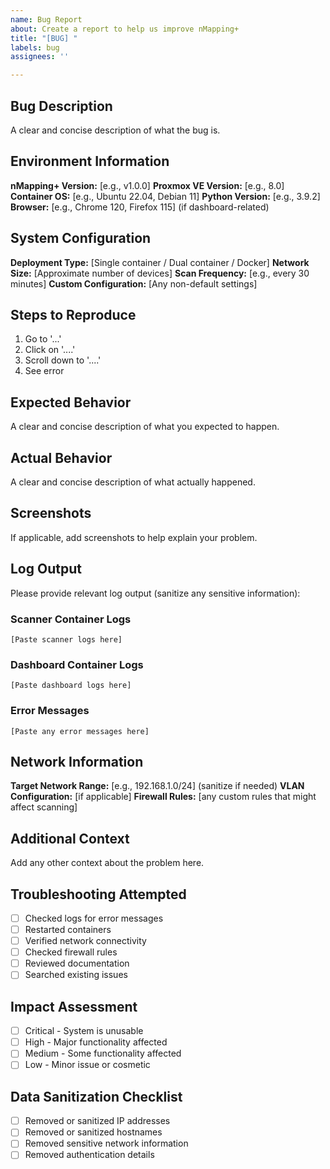 ```yaml
---
name: Bug Report
about: Create a report to help us improve nMapping+
title: "[BUG] "
labels: bug
assignees: ''

---
```


## Bug Description
A clear and concise description of what the bug is.

## Environment Information
**nMapping+ Version:** [e.g., v1.0.0]
**Proxmox VE Version:** [e.g., 8.0]
**Container OS:** [e.g., Ubuntu 22.04, Debian 11]
**Python Version:** [e.g., 3.9.2]
**Browser:** [e.g., Chrome 120, Firefox 115] (if dashboard-related)

## System Configuration
**Deployment Type:** [Single container / Dual container / Docker]
**Network Size:** [Approximate number of devices]
**Scan Frequency:** [e.g., every 30 minutes]
**Custom Configuration:** [Any non-default settings]

## Steps to Reproduce
1. Go to '...'
2. Click on '....'
3. Scroll down to '....'
4. See error

## Expected Behavior
A clear and concise description of what you expected to happen.

## Actual Behavior
A clear and concise description of what actually happened.

## Screenshots
If applicable, add screenshots to help explain your problem.

## Log Output
Please provide relevant log output (sanitize any sensitive information):

### Scanner Container Logs
```
[Paste scanner logs here]
```

### Dashboard Container Logs
```
[Paste dashboard logs here]
```

### Error Messages
```
[Paste any error messages here]
```

## Network Information
**Target Network Range:** [e.g., 192.168.1.0/24] (sanitize if needed)
**VLAN Configuration:** [if applicable]
**Firewall Rules:** [any custom rules that might affect scanning]

## Additional Context
Add any other context about the problem here.

## Troubleshooting Attempted
- [ ] Checked logs for error messages
- [ ] Restarted containers
- [ ] Verified network connectivity
- [ ] Checked firewall rules
- [ ] Reviewed documentation
- [ ] Searched existing issues

## Impact Assessment
- [ ] Critical - System is unusable
- [ ] High - Major functionality affected
- [ ] Medium - Some functionality affected
- [ ] Low - Minor issue or cosmetic

## Data Sanitization Checklist
- [ ] Removed or sanitized IP addresses
- [ ] Removed or sanitized hostnames
- [ ] Removed sensitive network information
- [ ] Removed authentication details
